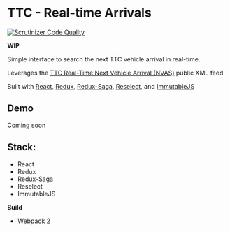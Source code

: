 # TTC - Real-time Arrivals
[![Scrutinizer Code Quality](https://scrutinizer-ci.com/g/macder/ttc-react/badges/quality-score.png?b=master)](https://scrutinizer-ci.com/g/macder/ttc-react/?branch=master)

**WIP**

Simple interface to search the next TTC vehicle arrival in real-time.

Leverages the [TTC Real-Time Next Vehicle Arrival (NVAS)](https://www1.toronto.ca/wps/portal/contentonly?vgnextoid=4427790e6f21d210VgnVCM1000003dd60f89RCRD&vgnextchannel=1a66e03bb8d1e310VgnVCM10000071d60f89RCRD) public XML feed

Built with [React](https://facebook.github.io/react/), [Redux](http://redux.js.org/), [Redux-Saga](https://redux-saga.js.org/), [Reselect](https://github.com/reactjs/reselect), and [ImmutableJS](https://facebook.github.io/immutable-js/docs/#/)

## Demo
Coming soon

## Stack:
* React
* Redux
* Redux-Saga
* Reselect
* ImmutableJS

**Build**
* Webpack 2
